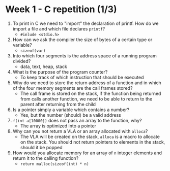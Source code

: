 Week 1 - C repetition (1/3)
===========================

1. To print in C we need to "import" the declaration of printf. How do we
   import a file and which file declares `printf`?
    - `#inlude <stdio.h>`
1. How can we ask the compiler the size of bytes of a certain type or variable?
    - `sizeof(var)`
1. Into which four segments is the address space of a running program divided?
    - data, text, heap, stack
1. What is the purpose of the program counter?
    - To keep track of which instruction that should be executed
1. Why do we need to store the return address of a function and in which of the
   four memory segments are the call frames stored?
    - The call frame is stored on the stack, if the function being returned
      from calls another function, we need to be able to return to the parent
      after returning from the child
1. Is a pointer simply a variable which contains a number?
    - Yes, but the number (should) be a valid address
1. `f(int a[10000])` does not pass an array to the function, why?
    - The array is optimized into a pointer
1. Why can you not return a VLA or an array allocated with `alloca`?
    - The VLA will be created on the stack, `alloca` is a macro to allocate
      on the stack. You should not return pointers to elements in the stack,
      should it be popped
1. How would you allocate memory for an array of `n` integer elements and return
   it to the calling function?
    - `return malloc(sizeof(int) * n)`
